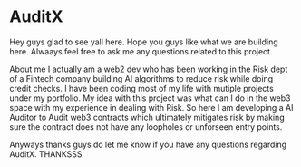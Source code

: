 # AuditX

Hey guys glad to see yall here. 
Hope you guys like what we are building here.
Alwaays feel free to ask me any questions related to this project. 

About me 
I actually am a web2 dev who has been working in the Risk dept of a Fintech company building AI algorithms to reduce risk while doing credit checks.
I have been coding most of my life with mutiple projects under my portfolio.
My idea with this project was what can I do in the web3 space with my experience in dealing with Risk. So here I am developing a AI Auditor to Audit web3 contracts which ultimately mitigates risk by making sure the contract does not have any loopholes or unforseen entry points. 

Anyways thanks guys do let me know if you have any questions regarding AuditX.
THANKSSS
